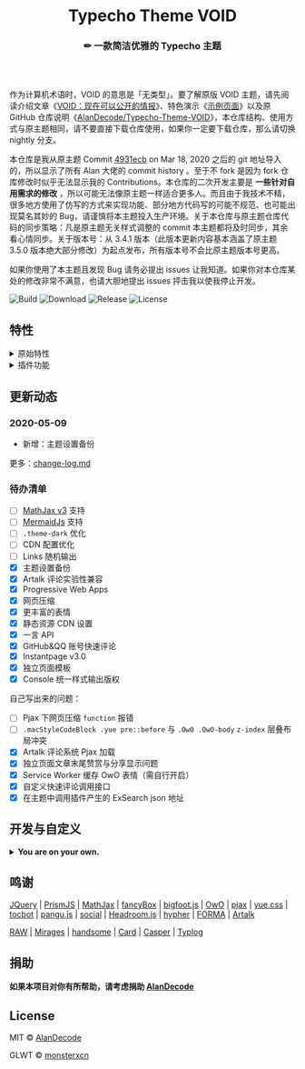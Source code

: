 <h1 align="center">Typecho Theme VOID</h1><h3 align="center">✏ 一款简洁优雅的 Typecho 主题</h3></br></br>


作为计算机术语时，VOID 的意思是「无类型」。要了解原版 VOID 主题，请先阅读介绍文章《[VOID：现在可以公开的情报](https://blog.imalan.cn/archives/247/)》、特色演示《[示例页面](https://blog.imalan.cn/archives/194/)》以及原 GitHub 仓库说明《[AlanDecode/Typecho-Theme-VOID](https://github.com/AlanDecode/Typecho-Theme-VOID)》，本仓库结构、使用方式与原主题相同，请不要直接下载仓库使用，如果你一定要下载仓库，那么请切换 nightly 分支。

本仓库是我从原主题 Commit [4931ecb](https://github.com/AlanDecode/Typecho-Theme-VOID/commit/4931ecb4e3ce21761afaf2fc9f2e414311d2b20a) on Mar 18, 2020 之后的 git 地址导入的，所以显示了所有 Alan 大佬的 commit history 。至于不 fork 是因为 fork 仓库修改时似乎无法显示我的 Contributions。本仓库的二次开发主要是 **一些针对自用需求的修改** ，所以可能无法像原主题一样适合更多人。而且由于我技术不精，很多地方使用了仿写的方式来实现功能、部分地方代码写的可能不规范、也可能出现莫名其妙的 Bug，请谨慎将本主题投入生产环境。关于本仓库与原主题仓库代码的同步策略：凡是原主题无关样式调整的 commit 本主题都将及时同步，其余看心情同步。关于版本号：从 3.4.1 版本（此版本更新内容基本涵盖了原主题 3.5.0 版本绝大部分修改）为起点发布，所有版本号不会比原主题版本号更高。

如果你使用了本主题且发现 Bug 请务必提出 issues 让我知道。如果你对本仓库某处的修改非常不满意，也请大胆地提出 issues 抨击我以使我停止开发。

![Build](https://img.shields.io/github/workflow/status/monsterxcn/Typecho-Theme-VOID/Build?style=flat-square)  ![Download](https://img.shields.io/github/downloads/monsterxcn/Typecho-Theme-VOID/total?style=flat-square)  ![Release](https://img.shields.io/github/v/release/monsterxcn/Typecho-Theme-VOID?style=flat-square)  ![License](https://img.shields.io/github/license/monsterxcn/Typecho-Theme-VOID?label=GLWTPL&style=flat-square)

## 特性

<details><summary>原始特性</summary><br>

* 响应式设计
* PJAX 无刷新体验
* AJAX 评论
* 前台无跳转登陆（兼容 PJAX）
* 自动夜间模式
* 优秀的可读性
* 衬线、非衬线两种文字风格
* 代码高亮（浅色暗色两种风格，随主题切换）
* Mac 风格代码块（可开启或关闭）
* 代码行号
* 站点样式设置面板（日夜转换、字体、字号）
* MathJax 公式
* 表情解析（文章、评论可用）
* 图片排版（可用作相册）
* 图片懒加载
* 灵活的头图设置
* 文章目录解析
* 完整的结构化数据支持
* 够用的后台设置与丰富的高级设置

</details>

<details><summary>插件功能</summary><br>

* 浏览量统计
* 文章点赞
* 文章字数统计
* 评论投票与自动折叠
* 访客互动展示

</details>

## 更新动态

### 2020-05-09

* 新增：主题设置备份

更多：[change-log.md](https://github.com/monsterxcn/Typecho-Theme-VOID/blob/master/change-log.md)

### 待办清单

 - [ ] [MathJax v3](https://github.com/mathjax/MathJax) 支持
 - [ ] [MermaidJs](https://github.com/mermaid-js/mermaid) 支持
 - [ ] `.theme-dark` 优化
 - [ ] CDN 配置优化
 - [ ] Links 随机输出
 - [x] 主题设置备份
 - [x] Artalk 评论实验性兼容
 - [x] Progressive Web Apps
 - [x] 网页压缩
 - [x] 更丰富的表情
 - [x] 静态资源 CDN 设置
 - [x] 一言 API
 - [x] GitHub&QQ 账号快速评论
 - [x] Instantpage v3.0
 - [x] 独立页面模板
 - [x] Console 统一样式输出版权

自己写出来的问题：

 - [ ] Pjax 下网页压缩 `function` 报错
 - [ ] `.macStyleCodeBlock .yue pre::before` 与 `.OwO .OwO-body` `z-index` 层叠布局冲突
 - [x] Artalk 评论系统 Pjax 加载
 - [x] 独立页面文章末尾赞赏与分享显示问题
 - [x] Service Worker 缓存 OwO 表情（需自行开启）
 - [x] 自定义快速评论调用接口
 - [x] 在主题中调用插件产生的 ExSearch json 地址

## 开发与自定义

<details><summary><b>You are on your own.</b></summary><br>

> This Is A Fork From [AlanDecode/Typecho-Theme-VOID](https://github.com/AlanDecode/Typecho-Theme-VOID) But Show My Contributions.

指引：安装 NodeJS 环境 > clone repo > 安装依赖 > 打包依赖的 JavaScript & CSS > 你构建的主题

 - 关于安装 node-sass 出错请参考《 [安装 node-sass 的正确姿势 - Issue #28 - lmk123/blog](https://github.com/lmk123/blog/issues/28) 》
 - 如果需要你可以尝试在主题仓库根目录下执行 `rm -rf node-modules package-lock.json` 后再安装依赖
 - 如果你对自己的更改很满意或者有很妙的修改想法，**欢迎提出 Pull Request 或 Issues**

```bash
git clone https://github.com/monsterxcn/Typecho-Theme-VOID ./VOID && cd ./VOID

# 使用 cnpm 请参考
alias cnpm="npm --registry=https://registry.npm.taobao.org \
--cache=$HOME/.npm/.cache/cnpm \
--disturl=https://npm.taobao.org/mirrors/node \
--userconfig=$HOME/.cnpmrc"

# 安装依赖
npm install -g gulp
npm install

# 打包依赖的 JS 和 CSS
gulp dev

# 构建主题，生成的主题位于 ./build 目录下
gulp build

# 主题的样式是用 SCSS 写的
# 使用喜欢的方式编译 SCSS，或者使用这个
gulp sass

# 监听 SCSS 更改然后实时编译。
# 尽请添加自己想要的功能，满意后就提交代码。然后：
gulp build
```

</details>

## 鸣谢

[JQuery](https://github.com/jquery/jquery) | [PrismJS](https://prismjs.com/index.html) | [MathJax](https://www.mathjax.org/) | [fancyBox](http://fancyapps.com/fancybox/3/) | [bigfoot.js](http://www.bigfootjs.com/) | [OwO](https://github.com/DIYgod/OwO) | [pjax](https://github.com/defunkt/jquery-pjax) | [yue.css](https://github.com/lepture/yue.css) | [tocbot](https://tscanlin.github.io/tocbot/) | [pangu.js](https://github.com/vinta/pangu.js) | [social](https://github.com/lepture/social) | [Headroom.js](http://wicky.nillia.ms/headroom.js/) | [hypher](https://github.com/bramstein/hypher) | [FORMA](https://justgoodthemes.com/ghost-themes/forma/) | [Artalk](https://github.com/qwqcode/Artalk)

[RAW](https://github.com/AlanDecode/Typecho-Theme-RAW) | [Mirages](https://get233.com/archives/mirages-intro.html) | [handsome](https://www.ihewro.com/archives/489/) | [Card](https://blog.shuiba.co/bitcron-theme-card) | [Casper](https://github.com/TryGhost/Casper) | [Typlog](https://typlog.com/)

## 捐助

**如果本项目对你有所帮助，请考虑捐助 [AlanDecode](https://https://github.com/AlanDecode/Typecho-Theme-VOID)**

## License

MIT © [AlanDecode](https://github.com/AlanDecode)

GLWT © [monsterxcn](https://github.com/monsterxcn)
